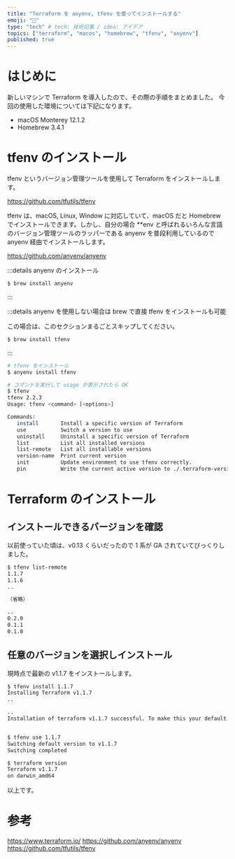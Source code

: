 ```yaml
---
title: "Terraform を anyenv, tfenv を使ってインストールする"
emoji: "👋"
type: "tech" # tech: 技術記事 / idea: アイデア
topics: ["terraform", "macos", "homebrew", "tfenv", "anyenv"]
published: true
---
```


# はじめに

新しいマシンで Terraform を導入したので、その際の手順をまとめました。
今回の使用した環境については下記になります。

- macOS Monterey 12.1.2
- Homebrew 3.4.1

# tfenv のインストール

tfenv というバージョン管理ツールを使用して Terraform をインストールします。

https://github.com/tfutils/tfenv

tfenv は、macOS, Linux, Window に対応していて、macOS だと Homebrew でインストールできます。しかし、自分の場合 **env と呼ばれるいろんな言語のバージョン管理ツールのラッパーである anyenv を普段利用しているので anyenv 経由でインストールします。

https://github.com/anyenv/anyenv

:::details anyenv のインストール

```sh
$ brew install anyenv
```
:::

:::details anyenv を使用しない場合は brew で直接 tfenv をインストールも可能

この場合は、このセクションまるごとスキップしてください。

```sh
$ brew install tfenv
```

:::

```sh
# tfenv をインストール
$ anyenv install tfenv

# コマンドを実行して usage が表示されたら OK
$ tfenv
tfenv 2.2.3
Usage: tfenv <command> [<options>]

Commands:
   install       Install a specific version of Terraform
   use           Switch a version to use
   uninstall     Uninstall a specific version of Terraform
   list          List all installed versions
   list-remote   List all installable versions
   version-name  Print current version
   init          Update environment to use tfenv correctly.
   pin           Write the current active version to ./.terraform-version
```

# Terraform のインストール


## インストールできるバージョンを確認

以前使っていた頃は、v0.13 くらいだったので 1 系が GA されていてびっくりしました。

```sh
$ tfenv list-remote
1.1.7
1.1.6
..

（省略）

..
0.2.0
0.1.1
0.1.0
```

## 任意のバージョンを選択しインストール

現時点で最新の v1.1.7 をインストールします。

```sh
$ tfenv install 1.1.7
Installing Terraform v1.1.7
..

..
Installation of terraform v1.1.7 successful. To make this your default version, run 'tfenv use 1.1.7'


$ tfenv use 1.1.7
Switching default version to v1.1.7
Switching completed

$ terraform version
Terraform v1.1.7
on darwin_amd64
```

以上です。

# 参考

https://www.terraform.io/
https://github.com/anyenv/anyenv
https://github.com/tfutils/tfenv
